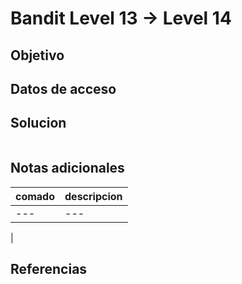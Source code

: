 # Bandit Level  13 → Level 14


## Objetivo

## Datos de acceso

## Solucion
```
```

## Notas adicionales

| comado | descripcion |
|----------|-------------|
| ---| ---
|

## Referencias

